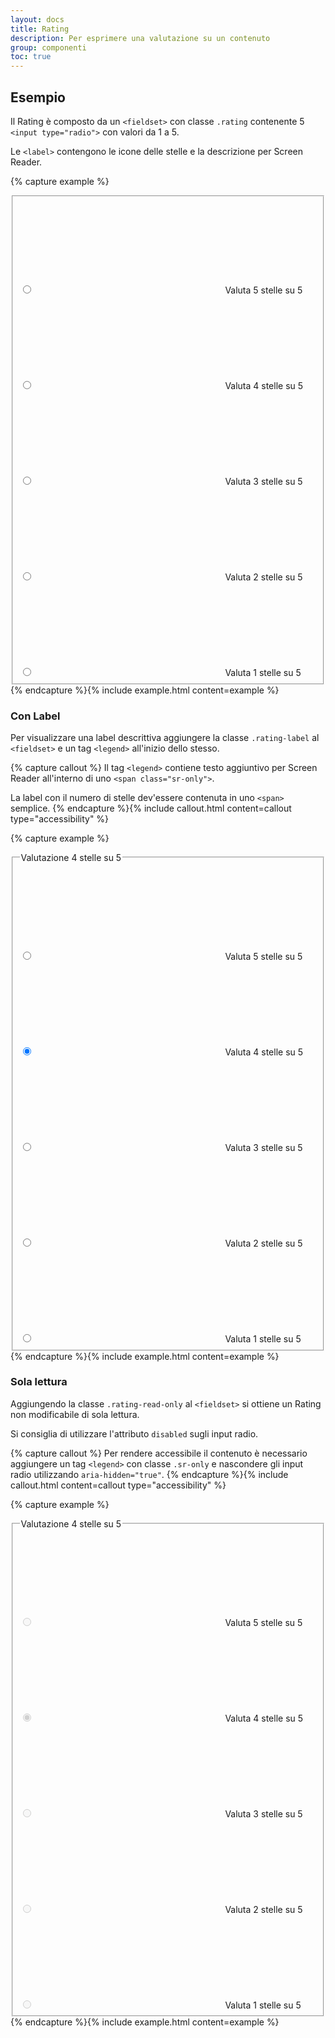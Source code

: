 ```yaml
---
layout: docs
title: Rating
description: Per esprimere una valutazione su un contenuto
group: componenti
toc: true
---
```


## Esempio

Il Rating è composto da un `<fieldset>` con classe `.rating` contenente 5 `<input type="radio">` con valori da 1 a 5.

Le `<label>` contengono le icone delle stelle e la descrizione per Screen Reader.

{% capture example %}
<fieldset class="rating">
	<input type="radio" id="star5a" name="ratingA" value="5" />
	<label class = "full" for="star5a">
		<svg class="icon icon-sm"><use xlink:href="{{ site.baseurl }}/dist/svg/sprite.svg#it-star-full"></use></svg>
		<span class="sr-only">Valuta 5 stelle su 5</span>
	</label>
	<input type="radio" id="star4a" name="ratingA" value="4"/>
	<label class = "full" for="star4a">
		<svg class="icon icon-sm"><use xlink:href="{{ site.baseurl }}/dist/svg/sprite.svg#it-star-full"></use></svg>
		<span class="sr-only">Valuta 4 stelle su 5</span>
	</label>
	<input type="radio" id="star3a" name="ratingA" value="3" />
	<label class = "full" for="star3a">
		<svg class="icon icon-sm"><use xlink:href="{{ site.baseurl }}/dist/svg/sprite.svg#it-star-full"></use></svg>
		<span class="sr-only">Valuta 3 stelle su 5</span>
	</label>
	<input type="radio" id="star2a" name="ratingA" value="2" />
	<label class = "full" for="star2a">
		<svg class="icon icon-sm"><use xlink:href="{{ site.baseurl }}/dist/svg/sprite.svg#it-star-full"></use></svg>
		<span class="sr-only">Valuta 2 stelle su 5</span>
	</label>
	<input type="radio" id="star1a" name="ratingA" value="1" />
	<label class = "full" for="star1a">
		<svg class="icon icon-sm"><use xlink:href="{{ site.baseurl }}/dist/svg/sprite.svg#it-star-full"></use></svg>
		<span class="sr-only">Valuta 1 stelle su 5</span>
	</label>
</fieldset>
{% endcapture %}{% include example.html content=example %}

### Con Label

Per visualizzare una label descrittiva aggiungere la classe `.rating-label` al `<fieldset>` e un tag `<legend>` all'inizio dello stesso.

{% capture callout %}
Il tag `<legend>` contiene testo aggiuntivo per Screen Reader all'interno di uno `<span class="sr-only">`.

La label con il numero di stelle dev'essere contenuta in uno `<span>` semplice.
{% endcapture %}{% include callout.html content=callout type="accessibility" %}

{% capture example %}
<fieldset class="rating rating-label">
	<legend><span class="sr-only">Valutazione</span> <span>4 stelle</span> <span class="sr-only">su 5</span></legend>
	<input type="radio" id="star5b" name="ratingB" value="5" />
	<label class = "full" for="star5b">
		<svg class="icon icon-sm"><use xlink:href="{{ site.baseurl }}/dist/svg/sprite.svg#it-star-full"></use></svg>
		<span class="sr-only">Valuta 5 stelle su 5</span>
	</label>
	<input type="radio" id="star4b" name="ratingB" value="4" checked/>
	<label class = "full" for="star4b">
		<svg class="icon icon-sm"><use xlink:href="{{ site.baseurl }}/dist/svg/sprite.svg#it-star-full"></use></svg>
		<span class="sr-only">Valuta 4 stelle su 5</span>
	</label>
	<input type="radio" id="star3b" name="ratingB" value="3" />
	<label class = "full" for="star3b">
		<svg class="icon icon-sm"><use xlink:href="{{ site.baseurl }}/dist/svg/sprite.svg#it-star-full"></use></svg>
		<span class="sr-only">Valuta 3 stelle su 5</span>
	</label>
	<input type="radio" id="star2b" name="ratingB" value="2" />
	<label class = "full" for="star2b">
		<svg class="icon icon-sm"><use xlink:href="{{ site.baseurl }}/dist/svg/sprite.svg#it-star-full"></use></svg>
		<span class="sr-only">Valuta 2 stelle su 5</span>
	</label>
	<input type="radio" id="star1b" name="ratingB" value="1" />
	<label class = "full" for="star1b">
		<svg class="icon icon-sm"><use xlink:href="{{ site.baseurl }}/dist/svg/sprite.svg#it-star-full"></use></svg>
		<span class="sr-only">Valuta 1 stelle su 5</span>
	</label>
</fieldset>
{% endcapture %}{% include example.html content=example %}

### Sola lettura

Aggiungendo la classe `.rating-read-only` al `<fieldset>` si ottiene un Rating non modificabile di sola lettura.

Si consiglia di utilizzare l'attributo `disabled` sugli input radio.

{% capture callout %}
Per rendere accessibile il contenuto è necessario aggiungere un tag `<legend>` con classe `.sr-only` e nascondere gli input radio utilizzando `aria-hidden="true"`.
{% endcapture %}{% include callout.html content=callout type="accessibility" %}

{% capture example %}
<fieldset class="rating rating-read-only">
	<legend class="sr-only">Valutazione 4 stelle su 5</legend>
	<input type="radio" id="star5c" name="ratingC" value="5" aria-hidden="true" disabled />
	<label class = "full" for="star5c">
		<svg class="icon icon-sm"><use xlink:href="{{ site.baseurl }}/dist/svg/sprite.svg#it-star-full"></use></svg>
		<span class="sr-only">Valuta 5 stelle su 5</span>
	</label>
	<input type="radio" id="star4c" name="ratingC" value="4" checked aria-hidden="true" disabled />
	<label class = "full" for="star4c">
		<svg class="icon icon-sm"><use xlink:href="{{ site.baseurl }}/dist/svg/sprite.svg#it-star-full"></use></svg>
		<span class="sr-only">Valuta 4 stelle su 5</span>
	</label>
	<input type="radio" id="star3c" name="ratingC" value="3" aria-hidden="true" disabled />
	<label class = "full" for="star3c">
		<svg class="icon icon-sm"><use xlink:href="{{ site.baseurl }}/dist/svg/sprite.svg#it-star-full"></use></svg>
		<span class="sr-only">Valuta 3 stelle su 5</span>
	</label>
	<input type="radio" id="star2c" name="ratingC" value="2" aria-hidden="true" disabled />
	<label class = "full" for="star2c">
		<svg class="icon icon-sm"><use xlink:href="{{ site.baseurl }}/dist/svg/sprite.svg#it-star-full"></use></svg>
		<span class="sr-only">Valuta 2 stelle su 5</span>
	</label>
	<input type="radio" id="star1c" name="ratingC" value="1" aria-hidden="true" disabled />
	<label class = "full" for="star1c">
		<svg class="icon icon-sm"><use xlink:href="{{ site.baseurl }}/dist/svg/sprite.svg#it-star-full"></use></svg>
		<span class="sr-only">Valuta 1 stelle su 5</span>
	</label>
</fieldset>
{% endcapture %}{% include example.html content=example %}
